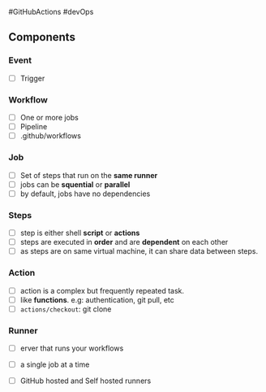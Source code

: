 #GitHubActions #devOps 

## Components

### Event
- [ ] Trigger

### Workflow
- [ ] One or more jobs
- [ ] Pipeline
- [ ] .github/workflows

### Job
- [ ] Set of steps that run on the **same runner**
- [ ] jobs can be **squential** or **parallel**
- [ ] by default, jobs have no dependencies

### Steps
- [ ] step is either shell **script** or **actions**
- [ ] steps are executed in **order** and are **dependent** on each other
- [ ] as steps are on same virtual machine, it can share data between steps.

### Action
- [ ] action is a complex but frequently repeated task.
- [ ]  like **functions**. e.g: authentication, git pull, etc
- [ ] `actions/checkout`: git clone

### Runner 
- [ ] erver that runs your workflows
- [ ] a single job at a time
- [ ] GitHub hosted and Self hosted runners

